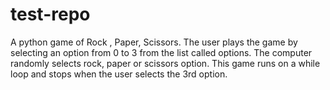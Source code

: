 # test-repo
A python game of Rock , Paper, Scissors.
The user plays the game by selecting an option from 0 to 3 from the list called options.
The computer randomly selects rock, paper or scissors option.
This game runs on a while loop and stops when the user selects the 3rd option.
